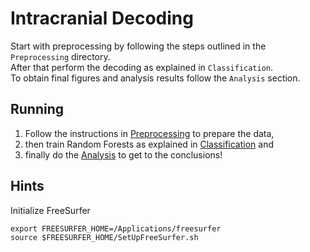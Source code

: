 Intracranial Decoding
=====================

Start with preprocessing by following the steps outlined in the `Preprocessing` directory.  
After that perform the decoding as explained in `Classification`.  
To obtain final figures and analysis results follow the `Analysis` section.

Running
-------
1. Follow the instructions in [Preprocessing](Preprocessing) to prepare the data,
2. then train Random Forests as explained in [Classification](Classification) and
3. finally do the [Analysis](Analysis) to get to the conclusions!

Hints
-----
Initialize FreeSurfer
```
export FREESURFER_HOME=/Applications/freesurfer
source $FREESURFER_HOME/SetUpFreeSurfer.sh
```
